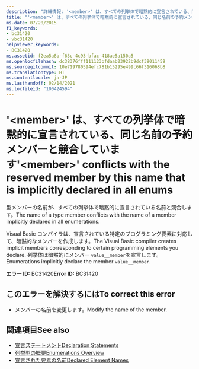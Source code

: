 ```yaml
---
description: "詳細情報: '<member>' は、すべての列挙体で暗黙的に宣言されている、同じ名前の予約メンバーと競合しています"
title: "'<member>' は、すべての列挙体で暗黙的に宣言されている、同じ名前の予約メンバーと競合しています"
ms.date: 07/20/2015
f1_keywords:
- bc31420
- vbc31420
helpviewer_keywords:
- BC31420
ms.assetid: f2ea5a8b-f63c-4c93-bfac-418ae5a150a5
ms.openlocfilehash: dc38376fff111123bfdaab23922b9dcf39011459
ms.sourcegitcommit: 10e719780594efc781b15295e499c66f316068b8
ms.translationtype: HT
ms.contentlocale: ja-JP
ms.lasthandoff: 02/14/2021
ms.locfileid: "100424594"
---
```

# <a name="member-conflicts-with-the-reserved-member-by-this-name-that-is-implicitly-declared-in-all-enums"></a><span data-ttu-id="be93d-103">'\<member>' は、すべての列挙体で暗黙的に宣言されている、同じ名前の予約メンバーと競合しています</span><span class="sxs-lookup"><span data-stu-id="be93d-103">'\<member>' conflicts with the reserved member by this name that is implicitly declared in all enums</span></span>

<span data-ttu-id="be93d-104">型メンバーの名前が、すべての列挙体で暗黙的に宣言されている名前と競合します。</span><span class="sxs-lookup"><span data-stu-id="be93d-104">The name of a type member conflicts with the name of a member implicitly declared in all enumerations.</span></span>  
  
 <span data-ttu-id="be93d-105">Visual Basic コンパイラは、宣言されている特定のプログラミング要素に対応して、暗黙的なメンバーを作成します。</span><span class="sxs-lookup"><span data-stu-id="be93d-105">The Visual Basic compiler creates implicit members corresponding to certain programming elements you declare.</span></span> <span data-ttu-id="be93d-106">列挙体は暗黙的にメンバー `value__member`を宣言します。</span><span class="sxs-lookup"><span data-stu-id="be93d-106">Enumerations implicitly declare the member `value__member`.</span></span>  
  
 <span data-ttu-id="be93d-107">**エラー ID:** BC31420</span><span class="sxs-lookup"><span data-stu-id="be93d-107">**Error ID:** BC31420</span></span>  
  
## <a name="to-correct-this-error"></a><span data-ttu-id="be93d-108">このエラーを解決するには</span><span class="sxs-lookup"><span data-stu-id="be93d-108">To correct this error</span></span>  
  
- <span data-ttu-id="be93d-109">メンバーの名前を変更します。</span><span class="sxs-lookup"><span data-stu-id="be93d-109">Modify the name of the member.</span></span>  
  
## <a name="see-also"></a><span data-ttu-id="be93d-110">関連項目</span><span class="sxs-lookup"><span data-stu-id="be93d-110">See also</span></span>

- [<span data-ttu-id="be93d-111">宣言ステートメント</span><span class="sxs-lookup"><span data-stu-id="be93d-111">Declaration Statements</span></span>](../programming-guide/language-features/statements.md#declaration-statements)
- [<span data-ttu-id="be93d-112">列挙型の概要</span><span class="sxs-lookup"><span data-stu-id="be93d-112">Enumerations Overview</span></span>](../programming-guide/language-features/constants-enums/enumerations-overview.md)
- [<span data-ttu-id="be93d-113">宣言された要素の名前</span><span class="sxs-lookup"><span data-stu-id="be93d-113">Declared Element Names</span></span>](../programming-guide/language-features/declared-elements/declared-element-names.md)

